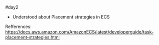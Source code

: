 #day2
- Understood about Placement strategies in ECS



Refferences:
 https://docs.aws.amazon.com/AmazonECS/latest/developerguide/task-placement-strategies.html
